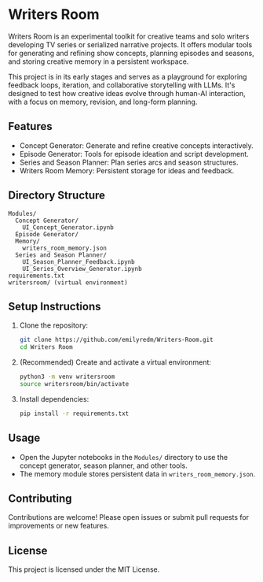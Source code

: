 # Writers Room

Writers Room is an experimental toolkit for creative teams and solo writers developing TV series or serialized narrative projects. It offers modular tools for generating and refining show concepts, planning episodes and seasons, and storing creative memory in a persistent workspace.

This project is in its early stages and serves as a playground for exploring feedback loops, iteration, and collaborative storytelling with LLMs. It's designed to test how creative ideas evolve through human-AI interaction, with a focus on memory, revision, and long-form planning.

## Features
- Concept Generator: Generate and refine creative concepts interactively.
- Episode Generator: Tools for episode ideation and script development.
- Series and Season Planner: Plan series arcs and season structures.
- Writers Room Memory: Persistent storage for ideas and feedback.

## Directory Structure
```text
Modules/
  Concept Generator/
    UI_Concept_Generator.ipynb
  Episode Generator/
  Memory/
    writers_room_memory.json
  Series and Season Planner/
    UI_Season_Planner_Feedback.ipynb
    UI_Series_Overview_Generator.ipynb
requirements.txt
writersroom/ (virtual environment)
```


## Setup Instructions
1. Clone the repository:
   ```bash
   git clone https://github.com/emilyredm/Writers-Room.git
   cd Writers Room
   ```
2. (Recommended) Create and activate a virtual environment:
   ```bash
   python3 -m venv writersroom
   source writersroom/bin/activate
   ```
3. Install dependencies:
   ```bash
   pip install -r requirements.txt
   ```

## Usage
- Open the Jupyter notebooks in the `Modules/` directory to use the concept generator, season planner, and other tools.
- The memory module stores persistent data in `writers_room_memory.json`.

## Contributing
Contributions are welcome! Please open issues or submit pull requests for improvements or new features.

## License
This project is licensed under the MIT License.
